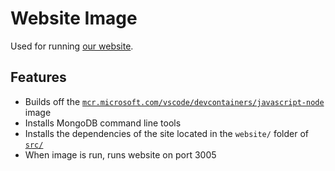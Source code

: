 # Website Image

Used for running [our website](https://github.com/UBCSailbot/website).

## Features

- Builds off the [`mcr.microsoft.com/vscode/devcontainers/javascript-node`](https://hub.docker.com/_/microsoft-vscode-devcontainers)
  image
- Installs MongoDB command line tools
- Installs the dependencies of the site located in the `website/` folder of [`src/`](../../src/)
- When image is run, runs website on port 3005
